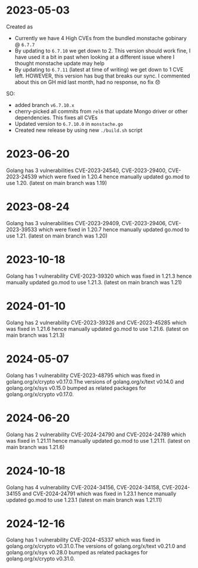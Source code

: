 # 2023-05-03

Created as

- Currently we have 4 High CVEs from the bundled monstache gobinary @ `6.7.7`
- By updating to `6.7.10` we get down to 2. This version should work fine, I have used it a bit in past when looking at a different issue where I thought monstache update may help
- By updating to `6.7.11` (latest at time of writing) we get down to 1 CVE left. HOWEVER, this version has bug that breaks our sync. I commented about this on GH mid last month, had no response, no fix :disappointed:

SO:

- added branch `v6.7.10.x`
- cherry-picked all commits from `rel6` that update Mongo driver or other dependencies. This fixes all CVEs
- Updated version to `6.7.10.0` in `monstache.go`
- Created new release by using new `./build.sh` script

# 2023-06-20

Golang has 3 vulnerabilities CVE-2023-24540, CVE-2023-29400, CVE-2023-24539 which were fixed in 1.20.4 hence manually updated go.mod to use 1.20. (latest on main branch was 1.19)

# 2023-08-24

Golang has 3 vulnerabilities CVE-2023-29409, CVE-2023-29406, CVE-2023-39533 which were fixed in 1.20.7 hence manually updated go.mod to use 1.21. (latest on main branch was 1.20)

# 2023-10-18

Golang has 1 vulnerability CVE-2023-39320 which was fixed in 1.21.3 hence manually updated go.mod to use 1.21.3. (latest on main branch was 1.21)

# 2024-01-10

Golang has 2 vulnerability CVE-2023-39326 and CVE-2023-45285 which was fixed in 1.21.6 hence manually updated go.mod to use 1.21.6. (latest on main branch was 1.21.3)

# 2024-05-07

Golang has 1 vulnerability CVE-2023-48795 which was fixed in golang.org/x/crypto v0.17.0.The versions of golang.org/x/text v0.14.0 and golang.org/x/sys v0.15.0 bumped as related packages for golang.org/x/crypto v0.17.0.

# 2024-06-20

Golang has 2 vulnerability CVE-2024-24790 and CVE-2024-24789 which was fixed in 1.21.11 hence manually updated go.mod to use 1.21.11. (latest on main branch was 1.21.6)

# 2024-10-18

Golang has 4 vulnerability CVE-2024-34156, CVE-2024-34158, CVE-2024-34155 and CVE-2024-24791 which was fixed in 1.23.1 hence manually updated go.mod to use 1.23.1 (latest on main branch was 1.21.11)

# 2024-12-16

Golang has 1 vulnerability CVE-2024-45337 which was fixed in golang.org/x/crypto v0.31.0.The versions of golang.org/x/text v0.21.0 and golang.org/x/sys v0.28.0 bumped as related packages for golang.org/x/crypto v0.31.0.